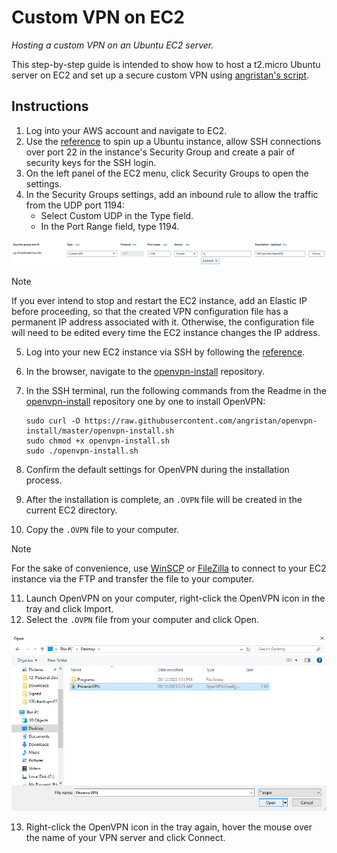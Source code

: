 # Custom VPN on EC2
*Hosting a custom VPN on an Ubuntu EC2 server.*

This step-by-step guide is intended to show how to host a t2.micro Ubuntu server on EC2 and set up a secure custom VPN using [angristan's script](https://github.com/angristan/openvpn-install).

## Instructions

1. Log into your AWS account and navigate to EC2.
2. Use the [reference](https://github.com/SkyOfSteel/EC2_Tutorial_Documentation) to spin up a Ubuntu instance, allow SSH connections over port 22 in the instance's Security Group and create a pair of security keys for the SSH login.
3. On the left panel of the EC2 menu, click Security Groups to open the settings.
4. In the Security Groups settings, add an inbound rule to allow the traffic from the UDP port 1194:
   - Select Custom UDP in the Type field.
   - In the Port Range field, type 1194.

![Illustration](docs/SG%20example.png "EC2 Security Group - Adding a new rule")

> [!NOTE]
> If you ever intend to stop and restart the EC2 instance, add an Elastic IP before proceeding, so that the created VPN configuration file has a permanent IP address associated with it. Otherwise, the configuration file will need to be edited every time the EC2 instance changes the IP address.
5. Log into your new EC2 instance via SSH by following the [reference](https://github.com/SkyOfSteel/EC2_SSH_Login).
6. In the browser, navigate to the [openvpn-install](https://github.com/angristan/openvpn-install) repository.
7. In the SSH terminal, run the following commands from the Readme in the [openvpn-install](https://github.com/angristan/openvpn-install) repository one by one to install OpenVPN:

   ```
   sudo curl -O https://raw.githubusercontent.com/angristan/openvpn-install/master/openvpn-install.sh
   sudo chmod +x openvpn-install.sh
   sudo ./openvpn-install.sh
   ```
8. Confirm the default settings for OpenVPN during the installation process.
9. After the installation is complete, an `.OVPN` file will be created in the current EC2 directory.
10. Copy the `.OVPN` file to your computer.
> [!NOTE]
> For the sake of convenience, use [WinSCP](https://winscp.net/eng/index.php) or [FileZilla](https://filezilla-project.org/) to connect to your EC2 instance via the FTP and transfer the file to your computer.
11. Launch OpenVPN on your computer, right-click the OpenVPN icon in the tray and click Import.
12. Select the `.OVPN` file from your computer and click Open.
    
![Illustration](https://github.com/SkyOfSteel/Custom_VPN_on_EC2/blob/main/docs/OpenVPN%20example.png "Adding an .OVPN file to OpenVPN")

13. Right-click the OpenVPN icon in the tray again, hover the mouse over the name of your VPN server and click Connect.
